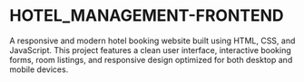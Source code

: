 # HOTEL_MANAGEMENT-FRONTEND
A responsive and modern hotel booking website built using HTML, CSS, and JavaScript. This project features a clean user interface, interactive booking forms, room listings, and responsive design optimized for both desktop and mobile devices.
